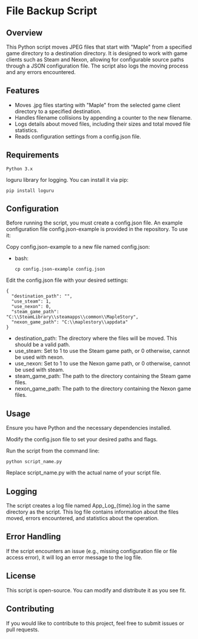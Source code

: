 # File Backup Script

## Overview

This Python script moves JPEG files that start with "Maple" from a specified game directory to a destination directory. It is designed to work with game clients such as Steam and Nexon, allowing for configurable source paths through a JSON configuration file. The script also logs the moving process and any errors encountered.

## Features

* Moves .jpg files starting with "Maple" from the selected game client directory to a specified destination.
* Handles filename collisions by appending a counter to the new filename.
* Logs details about moved files, including their sizes and total moved file statistics.
* Reads configuration settings from a config.json file.

## Requirements

    Python 3.x

loguru library for logging. You can install it via pip:

    pip install loguru

## Configuration

Before running the script, you must create a config.json file. An example configuration file config.json-example is provided in the repository. To use it:

Copy config.json-example to a new file named config.json:

* bash:

      cp config.json-example config.json
    

Edit the config.json file with your desired settings:

    {
      "destination_path": "",
      "use_steam": 1,
      "use_nexon": 0,
      "steam_game_path": "C:\\SteamLibrary\\steamapps\\common\\MapleStory",
      "nexon_game_path": "C:\\maplestory\\appdata"
    }

* destination_path: The directory where the files will be moved. This should be a valid path.
* use_steam: Set to 1 to use the Steam game path, or 0 otherwise, cannot be used with nexon.
* use_nexon: Set to 1 to use the Nexon game path, or 0 otherwise, cannot be used with steam.
* steam_game_path: The path to the directory containing the Steam game files.
* nexon_game_path: The path to the directory containing the Nexon game files.

## Usage

Ensure you have Python and the necessary dependencies installed.

Modify the config.json file to set your desired paths and flags.

Run the script from the command line:

    python script_name.py
Replace script_name.py with the actual name of your script file.

## Logging

The script creates a log file named App_Log_{time}.log in the same directory as the script. This log file contains information about the files moved, errors encountered, and statistics about the operation.

## Error Handling

If the script encounters an issue (e.g., missing configuration file or file access error), it will log an error message to the log file.

## License

This script is open-source. You can modify and distribute it as you see fit.
## Contributing

If you would like to contribute to this project, feel free to submit issues or pull requests.